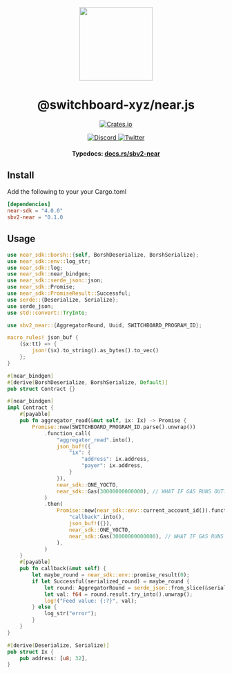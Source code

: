 <div align="center">
  <a href="#">
    <img height="170" src="https://github.com/switchboard-xyz/sbv2-core/raw/main/website/static/img/icons/switchboard/avatar.svg" />
  </a>

  <h1>@switchboard-xyz/near.js</h1>

  <p>
  	<a href="https://crates.io/crates/sbv2-near">
      <img alt="Crates.io" src="https://img.shields.io/crates/v/sbv2-near?label=sbv2-near&logo=rust">
    </a>
  </p>

  <p>
    <a href="https://discord.gg/switchboardxyz">
      <img alt="Discord" src="https://img.shields.io/discord/841525135311634443?color=blueviolet&logo=discord&logoColor=white">
    </a>
    <a href="https://twitter.com/switchboardxyz">
      <img alt="Twitter" src="https://img.shields.io/twitter/follow/switchboardxyz?label=Follow+Switchboard" />
    </a>
  </p>

  <h4>
    <strong>Typedocs: </strong><a href="https://docs.rs/sbv2-near/latest/sbv2_near/">docs.rs/sbv2-near</a>
  </h4>
</div>

## Install

Add the following to your your Cargo.toml

```toml
[dependencies]
near-sdk = "4.0.0"
sbv2-near = "0.1.0
```

## Usage

```rust
use near_sdk::borsh::{self, BorshDeserialize, BorshSerialize};
use near_sdk::env::log_str;
use near_sdk::log;
use near_sdk::near_bindgen;
use near_sdk::serde_json::json;
use near_sdk::Promise;
use near_sdk::PromiseResult::Successful;
use serde::{Deserialize, Serialize};
use serde_json;
use std::convert::TryInto;

use sbv2_near::{AggregatorRound, Uuid, SWITCHBOARD_PROGRAM_ID};

macro_rules! json_buf {
    ($x:tt) => {
        json!($x).to_string().as_bytes().to_vec()
    };
}

#[near_bindgen]
#[derive(BorshDeserialize, BorshSerialize, Default)]
pub struct Contract {}

#[near_bindgen]
impl Contract {
    #[payable]
    pub fn aggregator_read(&mut self, ix: Ix) -> Promise {
        Promise::new(SWITCHBOARD_PROGRAM_ID.parse().unwrap())
            .function_call(
                "aggregator_read".into(),
                json_buf!({
                    "ix": {
                        "address": ix.address,
                        "payer": ix.address,
                    }
                }),
                near_sdk::ONE_YOCTO,
                near_sdk::Gas(30000000000000), // WHAT IF GAS RUNS OUT?? need to make sure enough?
            )
            .then(
                Promise::new(near_sdk::env::current_account_id()).function_call(
                    "callback".into(),
                    json_buf!({}),
                    near_sdk::ONE_YOCTO,
                    near_sdk::Gas(30000000000000), // WHAT IF GAS RUNS OUT?? need to make sure enough?
                ),
            )
    }
    #[payable]
    pub fn callback(&mut self) {
        let maybe_round = near_sdk::env::promise_result(0);
        if let Successful(serialized_round) = maybe_round {
            let round: AggregatorRound = serde_json::from_slice(&serialized_round).unwrap();
            let val: f64 = round.result.try_into().unwrap();
            log!("Feed value: {:?}", val);
        } else {
            log_str("error");
        }
    }
}

#[derive(Deserialize, Serialize)]
pub struct Ix {
    pub address: [u8; 32],
}

```

